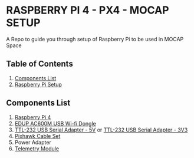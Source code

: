 # RASPBERRY PI 4 - PX4 - MOCAP SETUP
A Repo to guide you through setup of Raspberry Pi to be used in MOCAP Space

## Table of Contents

1. [Components List](https://github.com/Aravind-Adhith/RASPI_ROS2_PX4_MOCAP##components_list)
2. [Raspberry Pi Setup](Raspbery_Pi_Setup.md)


## Components List
1. [Raspberry Pi 4](https://www.raspberrypi.com/products/raspberry-pi-4-model-b/)
2. [EDUP AC600M USB Wi-fi Dongle](https://www.amazon.com/Adapter-Wireless-Network-External-OS10-6-10-13/dp/B019SRBUNG/ref=sr_1_8?dchild=1&keywords=edup+wifi+module&qid=1622580522&sr=8-8)
3. [TTL-232 USB Serial Adapter - 5V](https://www.digikey.com/en/products/detail/ftdi,-future-technology-devices-international-ltd/TTL-232R-5V-PCB/1836395?utm_adgroup=Adapters%2C%20Converters&utm_source=google&utm_medium=cpc&utm_campaign=Shopping_Product_Computer%20Equipment_NEW&utm_term=&utm_content=Adapters%2C%20Converters&gclid=Cj0KCQiAgribBhDkARIsAASA5bteGEQyTV42-7hkcruJWAl1t5A19p2Kl3ol-miOGzfpyiQN3Hh26wgaArcIEALw_wcB) or [TTL-232 USB Serial Adapter - 3V3](https://www.digikey.com/en/products/detail/ftdi-future-technology-devices-international-ltd/TTL-232R-3V3-PCB/1836396)
4. [Pixhawk Cable Set](https://www.getfpv.com/holybro-pixhawk-5x-cable-set.html?gclid=Cj0KCQiAgribBhDkARIsAASA5buqjVeZrVoAVQoCIZTKD5rzX0lMi5KUl-bz913E4Abji5LsPsZgydoaAvchEALw_wcB)
5. Power Adapter
6. [Telemetry Module](https://shop.holybro.com/sik-telemetry-radio-v3_p1103.html?)